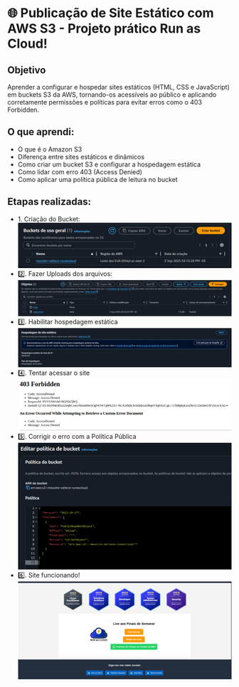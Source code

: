 # 🌐 Publicação de Site Estático com AWS S3 - Projeto prático Run as Cloud!

## Objetivo

Aprender a configurar e hospedar sites estáticos (HTML, CSS e JavaScript) em buckets S3 da AWS, tornando-os acessíveis ao público e aplicando corretamente permissões e políticas para evitar erros como o 403 Forbidden.

## O que aprendi:

- O que é o Amazon S3
- Diferença entre sites estáticos e dinâmicos
- Como criar um bucket S3 e configurar a hospedagem estática
- Como lidar com erro 403 (Access Denied)
- Como aplicar uma política pública de leitura no bucket

## Etapas realizadas:

- 1️. Criação do Bucket: ![Print Bucket](./images/bucket.png)
- 2️⃣. Fazer Uploads dos arquivos: ![Print Upload](./images/arquivos.png)
- 3️⃣. Habilitar hospedagem estática ![Print Habilitar Hospedagem](./images/hospedagem.jpeg)
- 4️⃣. Tentar acessar o site ![Print Erro 403](./images/erro.403.png)
- 5️⃣. Corrigir o erro com a Política Pública ![Print Política](./images/politica.png)
- 6️⃣. Site funcionando! ![Print Site](./images/site.png)